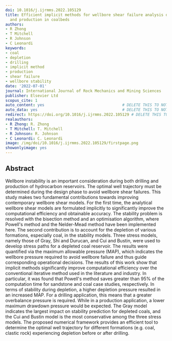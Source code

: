 ```yaml
---
doi: 10.1016/j.ijrmms.2022.105129
title: Efficient implicit methods for wellbore shear failure analysis during drilling
  and production in coalbeds
authors:
- R Zhong
- T Mitchell
- R Johnson
- C Leonardi
keywords:
- coal
- depletion
- drilling
- implicit method
- production
- shear failure
- wellbore stability
date: '2022-07-01'
journal: International Journal of Rock Mechanics and Mining Sciences
publisher: Elsevier Ltd
scopus_cite: 1
auto_content: yes                                  # DELETE THIS TO NOT AUTO GENERATE CONTENT
auto_data: yes                                     # DELETE THIS TO NOT AUTO GENERATE METADATA
redirect: https://doi.org/10.1016/j.ijrmms.2022.105129 # DELETE THIS TO NOT REDIRECT
realauthors:
- R Zhong: R. Zhong
- T Mitchell: T. Mitchell
- R Johnson: R. Johnson
- C Leonardi: C. Leonardi
image: /img/doi/10.1016/j.ijrmms.2022.105129/firstpage.png
showonlyimage: yes
---
```



## Abstract
Wellbore instability is an important consideration during both drilling and production of hydrocarbon reservoirs. The optimal well trajectory must be determined during the design phase to avoid wellbore shear failures. This study makes two fundamental contributions towards improving contemporary wellbore shear models. For the first time, the analytical wellbore shear models are formulated implicitly to significantly improve the computational efficiency and obtainable accuracy. The stability problem is resolved with the bisection method and an optimisation algorithm, where Powell's method and the Nelder-Mead method have been implemented here. The second contribution is to account for the depletion of various formations, especially coal, in the stability models. Three stress models, namely those of Gray, Shi and Durucan, and Cui and Bustin, were used to develop stress paths for a depleted coal reservoir. The results were quantified via the maximum allowable pressure (MAP), which indicates the wellbore pressure required to avoid wellbore failure and thus guide corresponding operational decisions. The results of this work show that implicit methods significantly improve computational efficiency over the conventional iterative method used in the literature and industry. In particular, it was found that Powell's method saves greater than 95% of the computation time for sandstone and coal case studies, respectively. In terms of stability during depletion, a higher depletion pressure resulted in an increased MAP. For a drilling application, this means that a greater overbalance pressure is required. While in a production application, a lower maximum drawdown pressure would be expected. The Gray model indicates the largest impact on stability prediction for depleted coals, and the Cui and Bustin model is the most conservative among the three stress models. The proposed numerical framework provides an efficient tool to determine the optimal well trajectory for different formations (e.g. coal, clastic rock) experiencing depletion before or after drilling.
